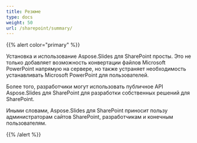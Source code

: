 ```yaml
---
title: Резюме
type: docs
weight: 50
url: /sharepoint/summary/
---
```


{{% alert color="primary" %}} 

Установка и использование Aspose.Slides для SharePoint просты. Это не только добавляет возможность конвертации файлов Microsoft PowerPoint напрямую на сервере, но также устраняет необходимость устанавливать Microsoft PowerPoint для пользователей. 

Более того, разработчики могут использовать публичное API Aspose.Slides для SharePoint для разработки собственных решений для SharePoint. 

Иными словами, Aspose.Slides для SharePoint приносит пользу администраторам сайтов SharePoint, разработчикам и конечным пользователям. 

{{% /alert %}}